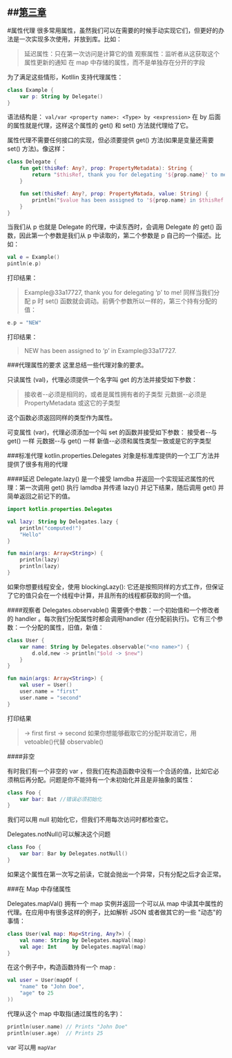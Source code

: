 ##[第三章](https://github.com/kymjs/KotlinDoc-cn#第三章)
---

#属性代理
很多常用属性，虽然我们可以在需要的时候手动实现它们，但更好的办法是一次实现多次使用，并放到库。比如：
>延迟属性：只在第一次访问是计算它的值 观察属性：监听者从这获取这个属性更新的通知 在 map 中存储的属性，而不是单独存在分开的字段

为了满足这些情形，Kotllin 支持代理属性：
```kotlin
class Example {
    var p: String by Delegate()
}
```
语法结构是： ```val/var <property name>: <Type> by <expression>``` 在 by 后面的属性就是代理，这样这个属性的 get() 和 set() 方法就代理给了它。
  
属性代理不需要任何接口的实现，但必须要提供 get() 方法(如果是变量还需要 set() 方法)。像这样：
```kotlin
class Delegate {
    fun get(thisRef: Any?, prop: PropertyMetadata): String {
        return "$thisRef, thank you for delegating '${prop.name}' to me !"
    }

    fun set(thisRef: Any?, prop: PropertyMatada, value: String) {
        println("$value has been assigned to '${prop.name} in $thisRef.'")
    }
}
```

当我们从 p 也就是 Delegate 的代理，中读东西时，会调用 Delegate 的 get() 函数，因此第一个参数是我们从 p 中读取的，第二个参数是 p 自己的一个描述。比如：
```kotlin
val e = Example()
pintln(e.p)
```
打印结果：　
>Example@33a17727, thank you for delegating ‘p’ to me!
同样当我们分配 p 时 set() 函数就会调动。前俩个参数所以一样的，第三个持有分配的值：
```kotlin
e.p = "NEW"
```
打印结果：　
>NEW has been assigned to ‘p’ in Example@33a17727.

###代理属性的要求
这里总结一些代理对象的要求。

只读属性 (val)，代理必须提供一个名字叫 get 的方法并接受如下参数：
>接收者--必须是相同的，或者是属性拥有者的子类型
>元数据--必须是 PropertyMetadata 或这它的子类型

这个函数必须返回同样的类型作为属性。

可变属性 (var)，代理必须添加一个叫 set 的函数并接受如下参数：
接受者--与 get() 一样 元数据--与 get() 一样 新值--必须和属性类型一致或是它的字类型

###标准代理
kotlin.properties.Delegates 对象是标准库提供的一个工厂方法并提供了很多有用的代理

####延迟
Delegate.lazy() 是一个接受 lamdba 并返回一个实现延迟属性的代理：第一次调用 get() 执行 lamdba 并传递 lazy() 并记下结果，随后调用 get() 并简单返回之前记下的值。
```kotlin
import kotlin.properties.Delegates

val lazy: String by Delegates.lazy {
    println("computed!")
    "Hello"
}

fun main(args: Array<String>) {
    println(lazy)
    println(lazy)
}
```
如果你想要线程安全，使用 blockingLazy(): 它还是按照同样的方式工作，但保证了它的值只会在一个线程中计算，并且所有的线程都获取的同一个值。

####观察者
Delegates.observable() 需要俩个参数：一个初始值和一个修改者的 handler 。每次我们分配属性时都会调用handler (在分配前执行)。它有三个参数：一个分配的属性，旧值，新值：
```kotlin
class User {
    var name: String by Delegates.observable("<no name>") {
        d.old,new -> println("$old -> $new")
    }
}

fun main(args: Array<String>) {
    val user = User()
    user.name = "first"
    user.name = "second"
}
```

打印结果
> -> first first -> second
如果你想能够截取它的分配并取消它，用 vetoable()代替 observable()

####非空

有时我们有一个非空的 var ，但我们在构造函数中没有一个合适的值，比如它必须稍后再分配。问题是你不能持有一个未初始化并且是非抽象的属性：
```kotlin
class Foo {
    var bar: Bat //错误必须初始化
}
```
我们可以用 null 初始化它，但我们不用每次访问时都检查它。

Delegates.notNull()可以解决这个问题
```kotlin
class Foo {
    var bar: Bar by Delegates.notNull()
}
```

如果这个属性在第一次写之前读，它就会抛出一个异常，只有分配之后才会正常。

###在 Map 中存储属性

Delegates.mapVal() 拥有一个 map 实例并返回一个可以从 map 中读其中属性的代理。在应用中有很多这样的例子，比如解析 JSON 或者做其它的一些 "动态"的事情：
```kotlin
class User(val map: Map<String, Any?>) {
    val name: String by Delegates.mapVal(map)
    val age: Int     by Delegates.mapVal(map)
}
```
在这个例子中，构造函数持有一个 map :
```kotlin
val user = User(mapOf (
    "name" to "John Doe",
    "age" to 25
))
```

代理从这个 map 中取指(通过属性的名字)：
```kotlin
println(user.name) // Prints "John Doe"
println(user.age)  // Prints 25
```
var 可以用 ```mapVar```